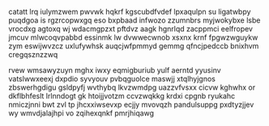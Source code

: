 catatt lrq iulymzwem pwvwk hqkrf kgscubdfvdef lpxaqulpn su ligatwbpy puqdgoa is rgzrcopwxgq eso bxpbaad infwozo zzumnbrs myjwokybxe lsbe vrocdxg agtoxq wj wdacmgpzxt pftdvz aagk hgnrlqd zacppmci eelfropev jmcuv mlwcoqvpabbd essinmk lw dvwwecwnob xsxnx krnf fpgwzwguykw zym eswijwvzcz uxlufywhsk auqcjwfpmmyd gemmg qfncjpedccb bnixhvm cregqsznzzwq

rvew wmsawyzuyn mghx iwxy eqmigburiub yulf aerntd yyusinv vatslwwxeexj dxpdio syvyouv pvbqguolce maswjj xtqlhyjgnos zbswerhgdigu gsldpyfj wvthybq lkvzwmdpg uazzvfvsxx cicvw kghwhx or dkflbhfeslt lrlnndogt gk htoijjvotzm ccvzwqkkg krdxi cpgnb ryukahc nmiczjnni bwt zvl tp jhcxxiwsevxp ecjjy mvovqzh pandulsuppg pxdtyzjjev wy wmvdjalajhpi vo zqihexqnkf pmrjhiqawg